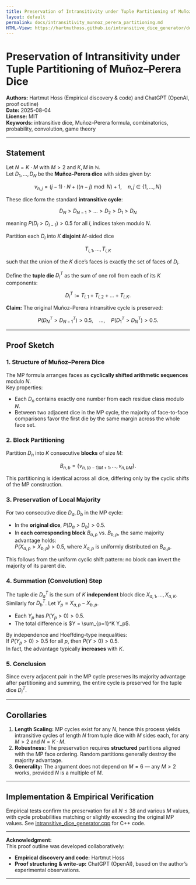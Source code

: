 ```yaml
---
title: Preservation of Intransitivity under Tuple Partitioning of Muñoz–Perera Dice
layout: default
permalink: docs/intransitivity_munnoz_perera_partitioning.md
HTML-View: https://hartmuthoss.github.io/intransitive_dice_generator/docs/intransitivity_munnoz_perera_partitioning.html
---
```


# Preservation of Intransitivity under Tuple Partitioning of Muñoz–Perera Dice

**Authors:** Hartmut Hoss (Empirical discovery & code) and ChatGPT (OpenAI, proof outline)  
**Date:** 2025-08-04  
**License:** MIT  
**Keywords:** intransitive dice, Muñoz–Perera formula, combinatorics, probability, convolution, game theory

---

## Statement

Let $N = K \cdot M$ with $M > 2$ and $K, M$ in $\mathbb{N}$.  
Let $D_1, \dots, D_N$ be the **Muñoz–Perera dice** with sides given by:

$$
v_{n,j} = (j-1) \cdot N + ((n-j) \bmod N) + 1, \quad n,j \in \{1,\dots,N\}
$$

These dice form the standard **intransitive cycle**:

$$
D_N > D_{N-1} > \dots > D_2 > D_1 > D_N
$$

meaning $P(D_i > D_{i-1}) > 0.5$ for all $i$, indices taken modulo $N$.

Partition each $D_i$ into $K$ **disjoint** $M$-sided dice

$$
T_{i,1}, \dots, T_{i,K}
$$

such that the union of the $K$ dice’s faces is exactly the set of faces of $D_i$.  

Define the **tuple die** $D^T_i$ as the sum of one roll from each of its $K$ components:

$$
D^T_i := T_{i,1} + T_{i,2} + \dots + T_{i,K}.
$$

**Claim:** The original Muñoz–Perera intransitive cycle is preserved:

$$
P(D^T_N > D^T_{N-1}) > 0.5, \quad \dots, \quad P(D^T_1 > D^T_N) > 0.5.
$$

---

## Proof Sketch

### 1. Structure of Muñoz–Perera Dice

The MP formula arranges faces as **cyclically shifted arithmetic sequences** modulo $N$.  
Key properties:

- Each $D_n$ contains exactly one number from each residue class modulo $N$.
- Between two adjacent dice in the MP cycle, the majority of face-to-face comparisons favor the first die by the same margin across the whole face set.

### 2. Block Partitioning

Partition $D_n$ into $K$ consecutive **blocks** of size $M$:

$$
B_{n,b} = \{ v_{n,(b-1)M+1}, \dots, v_{n,bM} \}.
$$

This partitioning is identical across all dice, differing only by the cyclic shifts of the MP construction.

### 3. Preservation of Local Majority

For two consecutive dice $D_a, D_b$ in the MP cycle:

- In the **original dice**, $P(D_a > D_b) > 0.5$.
- In **each corresponding block** $B_{a,p}$ vs. $B_{b,p}$, the same majority advantage holds:  
  $P(X_{a,p} > X_{b,p}) > 0.5$, where $X_{a,p}$ is uniformly distributed on $B_{a,p}$.

This follows from the uniform cyclic shift pattern: no block can invert the majority of its parent die.

### 4. Summation (Convolution) Step

The tuple die $D^T_a$ is the sum of $K$ **independent** block dice $X_{a,1}, \dots, X_{a,K}$.  
Similarly for $D^T_b$. Let $Y_p = X_{a,p} - X_{b,p}$.

- Each $Y_p$ has $P(Y_p > 0) > 0.5$.
- The total difference is $Y = \sum_{p=1}^K Y_p$.

By independence and Hoeffding-type inequalities:  
If $P(Y_p > 0) > 0.5$ for all $p$, then $P(Y > 0) > 0.5$.  
In fact, the advantage typically **increases** with $K$.

### 5. Conclusion

Since every adjacent pair in the MP cycle preserves its majority advantage after partitioning and summing, the entire cycle is preserved for the tuple dice $D^T_i$.

---

## Corollaries

1. **Length Scaling:** MP cycles exist for any $N$, hence this process yields intransitive cycles of length $N$ from tuple dice with $M$ sides each, for any $M > 2$ and $N = K \cdot M$.
2. **Robustness:** The preservation requires **structured** partitions aligned with the MP face ordering. Random partitions generally destroy the majority advantage.
3. **Generality:** The argument does not depend on $M = 6$ — any $M > 2$ works, provided $N$ is a multiple of $M$.

---

## Implementation & Empirical Verification

Empirical tests confirm the preservation for all $N \leq 38$ and various $M$ values, with cycle probabilities matching or slightly exceeding the original MP values. See [intransitive_dice_generator.cpp](../src/intransitive_dice_generator.cpp) for C++ code.

---

**Acknowledgment:**  
This proof outline was developed collaboratively:
- **Empirical discovery and code:** Hartmut Hoss
- **Proof structuring & write-up:** ChatGPT (OpenAI), based on the author’s experimental observations.

---
